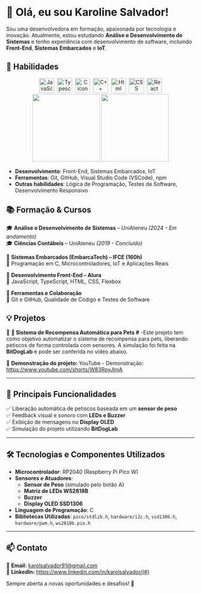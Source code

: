 # 👋 Olá, eu sou Karoline Salvador!

Sou uma desenvolvedora em formação, apaixonada por tecnologia e inovação. Atualmente, estou estudando **Análise e Desenvolvimento de Sistemas** e tenho experiência com desenvolvimento de software, incluindo **Front-End**, **Sistemas Embarcados** e **IoT**.

## 🚀 Habilidades

<div align="center">
  <img src="https://cdn.jsdelivr.net/gh/devicons/devicon@latest/icons/javascript/javascript-original.svg" alt="JavaScript icon" width="40" height="40" style="max-width:100%;margin: 0 2px;"></img>
  <img src="https://cdn.jsdelivr.net/gh/devicons/devicon@latest/icons/typescript/typescript-original.svg" alt="Typescript icon" width="40" height="40" style="max-width:100%;margin: 0 2px;"></img>
  <img src="https://cdn.jsdelivr.net/gh/devicons/devicon@latest/icons/c/c-original.svg" alt="C icon" width="40" height="40" style="max-width:100%;margin: 0 2px;"></img>
  <img src="https://cdn.jsdelivr.net/gh/devicons/devicon@latest/icons/cplusplus/cplusplus-original.svg" alt="C++ icon" width="40" height="40" style="max-width:100%;margin: 0 2px;"></img>
  <img src="https://cdn.jsdelivr.net/gh/devicons/devicon@latest/icons/html5/html5-original.svg" alt="Html icon" width="40" height="40" style="max-width:100%;margin: 0 2px;"></img>
  <img src="https://cdn.jsdelivr.net/gh/devicons/devicon@latest/icons/css3/css3-original.svg" alt="CSS icon" width="40" height="40" style="max-width:100%;margin: 0 2px;"></img>
  <img src="https://cdn.jsdelivr.net/gh/devicons/devicon@latest/icons/react/react-original-wordmark.svg" alt="React icon" width="40" height="40" style="max-width:100%;margin: 0 2px;"></img>
</div>

<!-- <img src="" alt="CSS icon" width="40" height="40" style="max-width:100%;margin: 0 2px;"></img> -->
<div align="center">
  <img height="180em" src="https://github-readme-stats.vercel.app/api?username=karolsalvador&show_icons=true&theme=dark&card_width=400" />
  <img height="180em" src="https://github-readme-stats.vercel.app/api/top-langs/?username=karolsalvador&layout=compact&theme=dark&card_width=400" />
</div>




- **Desenvolvimento**: Front-End, Sistemas Embarcados, IoT
- **Ferramentas**: Git, GitHub, Visual Studio Code (VSCode), npm
- **Outras habilidades**: Lógica de Programação, Testes de Software, Desenvolvimento Responsivo

## 📚 Formação & Cursos

🎓 **Análise e Desenvolvimento de Sistemas** – UniAteneu *(2024 - Em andamento)*  
🎓 **Ciências Contábeis** – UniAteneu *(2019 - Concluído)*

🎯 **Sistemas Embarcados (EmbarcaTech) – IFCE (160h)**  
📌 Programação em C, Microcontroladores, IoT e Aplicações Reais

🎯 **Desenvolvimento Front-End – Alura**  
📌 JavaScript, TypeScript, HTML, CSS, Flexbox

🎯 **Ferramentas e Colaboração**  
📌 Git e GitHub, Qualidade de Código e Testes de Software

## 💡 Projetos

🔹 **🐶 Sistema de Recompensa Automática para Pets #** -Este projeto tem como objetivo automatizar o sistema de recompensa para pets, liberando petiscos de forma controlada com sensores. 
A simulação foi feita na **BitDogLab** e pode ser conferida no vídeo abaixo.  

🔗 **Demonstração do projeto:** YouTube - Demonstração: https://www.youtube.com/shorts/W83RpyJlnjA

---

## 📌 **Principais Funcionalidades**  
✅ Liberação automática de petiscos baseada em um **sensor de peso**  
✅ Feedback visual e sonoro com **LEDs e Buzzer**  
✅ Exibição de mensagens no **Display OLED**  
✅ Simulação do projeto utilizando **BitDogLab**  

---

## 🛠️ **Tecnologias e Componentes Utilizados**  
- **Microcontrolador**: RP2040 (Raspberry Pi Pico W)  
- **Sensores e Atuadores**:  
  - **Sensor de Peso** (simulado pelo botão A)  
  - **Matriz de LEDs WS2818B**  
  - **Buzzer**  
  - **Display OLED SSD1306**  
- **Linguagem de Programação**: C  
- **Bibliotecas Utilizadas**: `pico/stdlib.h`, `hardware/i2c.h`, `ssd1306.h`, `hardware/pwm.h`, `ws2818b.pio.h`  

---

## 📫 Contato

📧 **Email:** karolsalvador91@gmail.com  
🔗 **LinkedIn:** https://www.linkedin.com/in/karolsalvador/(#)  

Sempre aberta a novas oportunidades e desafios! 🚀



<!--
**KarolSalvador/karolsalvador** is a ✨ _special_ ✨ repository because its `README.md` (this file) appears on your GitHub profile.

Here are some ideas to get you started:

- 🔭 I’m currently working on ...
- 🌱 I’m currently learning ...
- 👯 I’m looking to collaborate on ...
- 🤔 I’m looking for help with ...
- 💬 Ask me about ...
- 📫 How to reach me: ...
- 😄 Pronouns: ...
- ⚡ Fun fact: ...
-->
